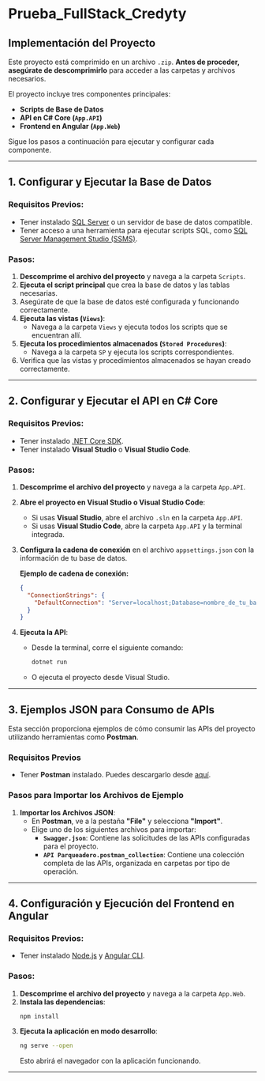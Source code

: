 # Prueba_FullStack_Credyty

## Implementación del Proyecto

Este proyecto está comprimido en un archivo `.zip`. **Antes de proceder, asegúrate de descomprimirlo** para acceder a las carpetas y archivos necesarios.

El proyecto incluye tres componentes principales:

- **Scripts de Base de Datos**
- **API en C# Core (`App.API`)**
- **Frontend en Angular (`App.Web`)**

Sigue los pasos a continuación para ejecutar y configurar cada componente.

---

## 1. **Configurar y Ejecutar la Base de Datos**

### Requisitos Previos:
- Tener instalado [SQL Server](https://www.microsoft.com/en-us/sql-server/sql-server-downloads) o un servidor de base de datos compatible.
- Tener acceso a una herramienta para ejecutar scripts SQL, como [SQL Server Management Studio (SSMS)](https://docs.microsoft.com/en-us/sql/ssms/download-sql-server-management-studio-ssms).

### Pasos:
1. **Descomprime el archivo del proyecto** y navega a la carpeta `Scripts`.
2. **Ejecuta el script principal** que crea la base de datos y las tablas necesarias.
3. Asegúrate de que la base de datos esté configurada y funcionando correctamente.
4. **Ejecuta las vistas (`Views`)**:
   - Navega a la carpeta `Views` y ejecuta todos los scripts que se encuentran allí.
5. **Ejecuta los procedimientos almacenados (`Stored Procedures`)**:
   - Navega a la carpeta `SP` y ejecuta los scripts correspondientes.
6. Verifica que las vistas y procedimientos almacenados se hayan creado correctamente.

---

## 2. **Configurar y Ejecutar el API en C# Core**

### Requisitos Previos:
- Tener instalado [.NET Core SDK](https://dotnet.microsoft.com/download).
- Tener instalado **Visual Studio** o **Visual Studio Code**.

### Pasos:
1. **Descomprime el archivo del proyecto** y navega a la carpeta `App.API`.
2. **Abre el proyecto en Visual Studio o Visual Studio Code**:
   - Si usas **Visual Studio**, abre el archivo `.sln` en la carpeta `App.API`.
   - Si usas **Visual Studio Code**, abre la carpeta `App.API` y la terminal integrada.
3. **Configura la cadena de conexión** en el archivo `appsettings.json` con la información de tu base de datos.

   **Ejemplo de cadena de conexión:**
   ```json
   {
     "ConnectionStrings": {
       "DefaultConnection": "Server=localhost;Database=nombre_de_tu_base_de_datos;User Id=tu_usuario;Password=tu_contraseña;"
     }
   }
   ```
4. **Ejecuta la API**:
   - Desde la terminal, corre el siguiente comando:
     ```sh
     dotnet run
     ```
   - O ejecuta el proyecto desde Visual Studio.

---

## 3. **Ejemplos JSON para Consumo de APIs**

Esta sección proporciona ejemplos de cómo consumir las APIs del proyecto utilizando herramientas como **Postman**.

### Requisitos Previos
- Tener **Postman** instalado. Puedes descargarlo desde [aquí](https://www.postman.com/downloads/).

### Pasos para Importar los Archivos de Ejemplo

1. **Importar los Archivos JSON**:
   - En **Postman**, ve a la pestaña **"File"** y selecciona **"Import"**.
   - Elige uno de los siguientes archivos para importar:
     - **`Swagger.json`**: Contiene las solicitudes de las APIs configuradas para el proyecto.
     - **`API Parqueadero.postman_collection`**: Contiene una colección completa de las APIs, organizada en carpetas por tipo de operación.

---

## 4. **Configuración y Ejecución del Frontend en Angular**

### Requisitos Previos:
- Tener instalado [Node.js](https://nodejs.org/) y [Angular CLI](https://angular.io/cli).

### Pasos:
1. **Descomprime el archivo del proyecto** y navega a la carpeta `App.Web`.
2. **Instala las dependencias**:
   ```sh
   npm install
   ```
3. **Ejecuta la aplicación en modo desarrollo**:
   ```sh
   ng serve --open
   ```
   Esto abrirá el navegador con la aplicación funcionando.

---




